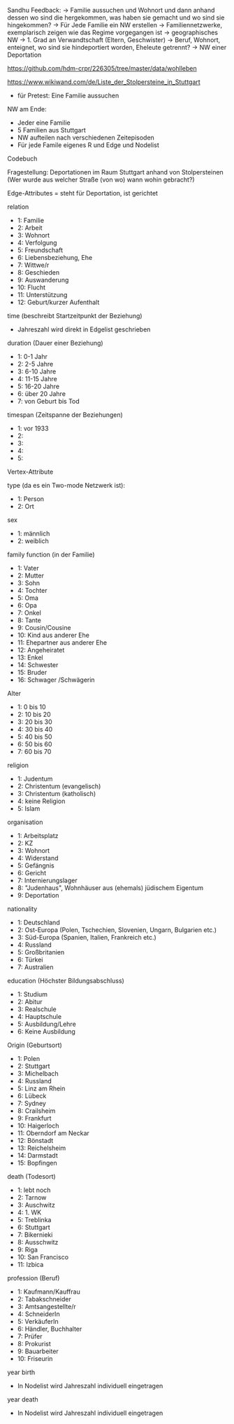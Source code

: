 Sandhu Feedback: 
-> Familie aussuchen und Wohnort und dann anhand dessen wo sind die hergekommen, was haben sie gemacht und wo sind sie hingekommen?
-> Für Jede Familie ein NW erstellen
-> Familiennetzwerke, exemplarisch zeigen wie das Regime vorgegangen ist
-> geographisches NW 
-> 1. Grad an Verwandtschaft (Eltern, Geschwister)
-> Beruf, Wohnort, enteignet, wo sind sie hindeportiert worden, Eheleute getrennt?
-> NW einer Deportation

https://github.com/hdm-crpr/226305/tree/master/data/wohlleben

https://www.wikiwand.com/de/Liste_der_Stolpersteine_in_Stuttgart


- für Pretest: Eine Familie aussuchen 

NW am Ende:
- Jeder eine Familie 
- 5 Familien aus Stuttgart
- NW aufteilen nach verschiedenen Zeitepisoden
- Für jede Famile eigenes R und Edge und Nodelist 


Codebuch 

Fragestellung: Deportationen im Raum Stuttgart anhand von Stolpersteinen (Wer wurde aus welcher Straße (von wo) wann wohin gebracht?)

Edge-Attributes
= steht für Deportation, ist gerichtet

relation
- 1: Familie
- 2: Arbeit
- 3: Wohnort
- 4: Verfolgung
- 5: Freundschaft
- 6: Liebensbeziehung, Ehe
- 7: Wittwe/r 
- 8: Geschieden
- 9: Auswanderung 
- 10: Flucht
- 11: Unterstützung
- 12: Geburt/kurzer Aufenthalt

time (beschreibt Startzeitpunkt der Beziehung)
- Jahreszahl wird direkt in Edgelist geschrieben


duration (Dauer einer Beziehung)
- 1: 0-1 Jahr
- 2: 2-5 Jahre
- 3: 6-10 Jahre
- 4: 11-15 Jahre
- 5: 16-20 Jahre
- 6: über 20 Jahre
- 7: von Geburt bis Tod

timespan (Zeitspanne der Beziehungen)
- 1: vor 1933
- 2: 
- 3:
- 4:
- 5:


Vertex-Attribute

type (da es ein Two-mode Netzwerk ist):
- 1: Person
- 2: Ort

sex
- 1: männlich
- 2: weiblich

family function (in der Familie)
- 1: Vater
- 2: Mutter
- 3: Sohn
- 4: Tochter
- 5: Oma
- 6: Opa
- 7: Onkel
- 8: Tante
- 9: Cousin/Cousine
- 10: Kind aus anderer Ehe
- 11: Ehepartner aus anderer Ehe
- 12: Angeheiratet
- 13: Enkel
- 14: Schwester
- 15: Bruder
- 16: Schwager /Schwägerin

Alter 
- 1: 0 bis 10
- 2: 10 bis 20 
- 3: 20 bis 30
- 4: 30 bis 40
- 5: 40 bis 50
- 6: 50 bis 60
- 7: 60 bis 70

religion 
- 1: Judentum
- 2: Christentum (evangelisch)
- 3: Christentum (katholisch)
- 4: keine Religion
- 5: Islam

organisation
- 1: Arbeitsplatz
- 2: KZ
- 3: Wohnort
- 4: Widerstand
- 5: Gefängnis
- 6: Gericht
- 7: Internierungslager
- 8: "Judenhaus", Wohnhäuser aus (ehemals) jüdischem Eigentum
- 9: Deportation

nationality 
- 1: Deutschland
- 2: Ost-Europa (Polen, Tschechien, Slovenien, Ungarn, Bulgarien etc.)
- 3: Süd-Europa (Spanien, Italien, Frankreich etc.)
- 4: Russland
- 5: Großbritanien
- 6: Türkei
- 7: Australien

education (Höchster Bildungsabschluss)
- 1: Studium
- 2: Abitur
- 3: Realschule
- 4: Hauptschule
- 5: Ausbildung/Lehre
- 6: Keine Ausbildung

Origin (Geburtsort)
- 1: Polen
- 2: Stuttgart
- 3: Michelbach
- 4: Russland
- 5: Linz am Rhein
- 6: Lübeck
- 7: Sydney
- 8: Crailsheim
- 9: Frankfurt
- 10: Haigerloch
- 11: Oberndorf am Neckar
- 12: Bönstadt
- 13: Reichelsheim
- 14: Darmstadt
- 15: Bopfingen

death (Todesort)
- 1: lebt noch
- 2: Tarnow
- 3: Auschwitz
- 4: 1. WK
- 5: Treblinka
- 6: Stuttgart
- 7: Bikernieki
- 8: Ausschwitz
- 9: Riga
- 10: San Francisco
- 11: Izbica

profession (Beruf)
- 1: Kaufmann/Kauffrau
- 2: Tabakschneider
- 3: Amtsangestellte/r
- 4: SchneiderIn
- 5: VerkäuferIn
- 6: Händler, Buchhalter
- 7: Prüfer
- 8: Prokurist
- 9: Bauarbeiter
- 10: Friseurin

year birth 
- In Nodelist wird Jahreszahl individuell eingetragen

year death
- In Nodelist wird Jahreszahl individuell eingetragen
